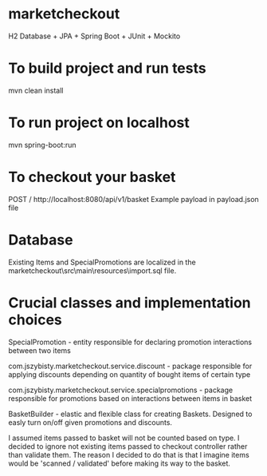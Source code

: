 # marketcheckout
H2 Database + JPA + Spring Boot + JUnit + Mockito

# To build project and run tests

mvn clean install

# To run project on localhost

mvn spring-boot:run

# To checkout your basket

POST / http://localhost:8080/api/v1/basket
Example payload in payload.json file

# Database
Existing Items and SpecialPromotions are localized in the marketcheckout\src\main\resources\import.sql file.

# Crucial classes and implementation choices

SpecialPromotion - entity responsible for declaring promotion interactions between two items

com.jszybisty.marketcheckout.service.discount - package responsible for applying discounts depending on quantity of bought items of certain type

com.jszybisty.marketcheckout.service.specialpromotions - package responsible for promotions based on interactions between items in basket 

BasketBuilder - elastic and flexible class for creating Baskets. Designed to easly turn on/off given promotions and discounts.

I assumed items passed to basket will not be counted based on type. I decided to ignore not existing items passed to checkout controller rather than validate them.
The reason I decided to do that is that I imagine items would be 'scanned / validated' before making its way to the basket.